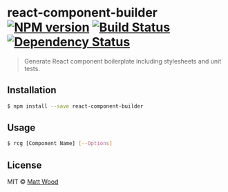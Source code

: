 # react-component-builder [![NPM version][npm-image]][npm-url] [![Build Status][travis-image]][travis-url] [![Dependency Status][daviddm-image]][daviddm-url]
> Generate React component boilerplate including stylesheets and unit tests.

## Installation

```sh
$ npm install --save react-component-builder
```

## Usage

```bash
$ rcg [Component Name] [--Options]
```
## License

MIT © [Matt Wood]()


[npm-image]: https://badge.fury.io/js/react-component-builder.svg
[npm-url]: https://npmjs.org/package/react-component-builder
[travis-image]: https://travis-ci.org/mattfwood/react-component-builder.svg?branch=master
[travis-url]: https://travis-ci.org/mattfwood/react-component-builder
[daviddm-image]: https://david-dm.org/mattfwood/react-component-builder.svg?theme=shields.io
[daviddm-url]: https://david-dm.org/mattfwood/react-component-builder
